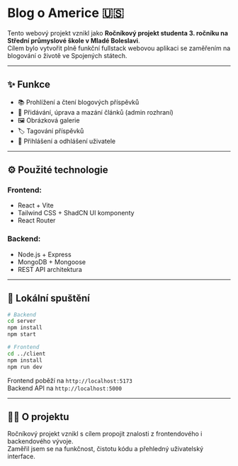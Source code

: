 # Blog o Americe 🇺🇸

Tento webový projekt vznikl jako **Ročníkový projekt studenta 3. ročníku na Střední průmyslové škole v Mladé Boleslavi**.  
Cílem bylo vytvořit plně funkční fullstack webovou aplikaci se zaměřením na blogování o životě ve Spojených státech.

---

## ✨ Funkce

- 📚 Prohlížení a čtení blogových příspěvků
- 📝 Přidávání, úprava a mazání článků (admin rozhraní)
- 🖼️ Obrázková galerie
- 🏷️ Tagování příspěvků
- 🔐 Přihlášení a odhlášení uživatele

---

## ⚙️ Použité technologie

### Frontend:
- React + Vite
- Tailwind CSS + ShadCN UI komponenty
- React Router

### Backend:
- Node.js + Express
- MongoDB + Mongoose
- REST API architektura

---

## 🧪 Lokální spuštění

```bash
# Backend
cd server
npm install
npm start

# Frontend
cd ../client
npm install
npm run dev
```

Frontend poběží na `http://localhost:5173`  
Backend API na `http://localhost:5000`

---

## 🙋‍♂️ O projektu

Ročníkový projekt vznikl s cílem propojit znalosti z frontendového i backendového vývoje.  
Zaměřil jsem se na funkčnost, čistotu kódu a přehledný uživatelský interface.  




